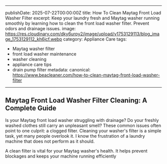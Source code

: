 
---
publishDate: 2025-07-22T00:00:00Z
title: How To Clean Maytag Front Load Washer Filter
excerpt: Keep your laundry fresh and Maytag washer running smoothly by learning how to clean the front load washer filter. Prevent odors and drainage issues.
image: https://res.cloudinary.com/dky6urpy2/image/upload/v1753129113/blog_image_1753129112_kh6jcf.webp
category: Appliance Care
tags:
  - Maytag washer filter
  - front load washer maintenance
  - washer cleaning
  - appliance care tips
  - drain pump filter
metadata:
  canonical: https://www.beacleaner.com/how-to-clean-maytag-front-load-washer-filter
---

## Maytag Front Load Washer Filter Cleaning: A Complete Guide

Is your Maytag front load washer struggling with drainage? Do your freshly washed clothes still carry an unpleasant smell? These common issues often point to one culprit: a clogged filter. Cleaning your washer's filter is a simple task, yet many people overlook it. I know the frustration of a laundry machine that does not perform as it should.

A clean filter is vital for your Maytag washer's health. It helps prevent blockages and keeps your machine running efficiently